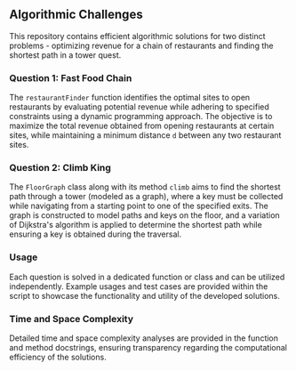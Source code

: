 ## Algorithmic Challenges

This repository contains efficient algorithmic solutions for two distinct problems - optimizing revenue for a chain of restaurants and finding the shortest path in a tower quest. 

### Question 1: Fast Food Chain
The `restaurantFinder` function identifies the optimal sites to open restaurants by evaluating potential revenue while adhering to specified constraints using a dynamic programming approach. The objective is to maximize the total revenue obtained from opening restaurants at certain sites, while maintaining a minimum distance `d` between any two restaurant sites.

### Question 2: Climb King
The `FloorGraph` class along with its method `climb` aims to find the shortest path through a tower (modeled as a graph), where a key must be collected while navigating from a starting point to one of the specified exits. The graph is constructed to model paths and keys on the floor, and a variation of Dijkstra's algorithm is applied to determine the shortest path while ensuring a key is obtained during the traversal.

### Usage
Each question is solved in a dedicated function or class and can be utilized independently. Example usages and test cases are provided within the script to showcase the functionality and utility of the developed solutions.

### Time and Space Complexity
Detailed time and space complexity analyses are provided in the function and method docstrings, ensuring transparency regarding the computational efficiency of the solutions.
